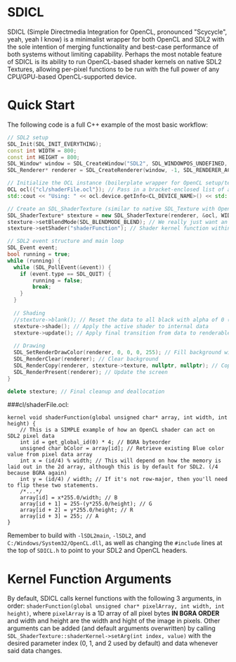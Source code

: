 # SDICL
SDICL (Simple Directmedia Integration for OpenCL, pronounced "Scycycle", yeah, yeah I know) is a minimalist wrapper for both OpenCL and SDL2 with the sole intention of merging functionality and best-case performance of both systems without limiting capability.
Perhaps the most notable feature of SDICL is its ability to run OpenCL-based shader kernels on native SDL2 Textures, allowing per-pixel functions to be run with the full power of any CPU/GPU-based OpenCL-supported device.

# Quick Start
The following code is a full C++ example of the most basic workflow:
```c++
// SDL2 setup
SDL_Init(SDL_INIT_EVERYTHING);
const int WIDTH = 800;
const int HEIGHT = 800;
SDL_Window* window = SDL_CreateWindow("SDL2", SDL_WINDOWPOS_UNDEFINED, SDL_WINDOWPOS_UNDEFINED, WIDTH, HEIGHT, SDL_WINDOW_SHOWN);
SDL_Renderer* renderer = SDL_CreateRenderer(window, -1, SDL_RENDERER_ACCELERATED);

// Initialize the OCL instance (boilerplate wrapper for OpenCL setup/teardown)
OCL ocl({"cl/shaderFile.ocl"}); // Pass in a bracket-enclosed list of all shader files to initialize
std::cout << "Using: " << ocl.device.getInfo<CL_DEVICE_NAME>() << std::endl; // This line prints the name of the current device

// Create an SDL_ShaderTexture (similar to native SDL_Texture with OpenCL kernel shader support)
SDL_ShaderTexture* stexture = new SDL_ShaderTexture(renderer, &ocl, WIDTH, HEIGHT);
stexture->setBlendMode(SDL_BLENDMODE_BLEND); // We really just want an image texture, not an additive light or light mod or anything fancy
stexture->setShader("shaderFunction"); // Shader kernel function within one of the shader files initialized with the OCL instance

// SDL2 event structure and main loop
SDL_Event event;
bool running = true;
while (running) {
  while (SDL_PollEvent(&event)) {
    if (event.type == SDL_QUIT) {
        running = false;
        break;
    }
  }
  
  // Shading
  //stexture->blank(); // Reset the data to all black with alpha of 0 (Does NOT use device acceleration, a better approach is to implement in your own kernel shaders)
  stexture->shade(); // Apply the active shader to internal data
  stexture->update(); // Apply final transition from data to renderable SDL_Texture
  
  // Drawing
  SDL_SetRenderDrawColor(renderer, 0, 0, 0, 255); // Fill background with black
  SDL_RenderClear(renderer); // Clear background
  SDL_RenderCopy(renderer, stexture->texture, nullptr, nullptr); // Copy the shader texture over
  SDL_RenderPresent(renderer); // Update the screen
}

delete stexture; // Final cleanup and deallocation
```
###cl/shaderFile.ocl:
```
kernel void shaderFunction(global unsigned char* array, int width, int height) {
    // This is a SIMPLE example of how an OpenCL shader can act on SDL2 pixel data
    int id = get_global_id(0) * 4; // BGRA byteorder
    unsigned char bColor = array[id]; // Retrieve existing Blue color value from pixel data array
    int x = (id/4) % width; // This will depend on how the memory is laid out in the 2d array, although this is by default for SDL2. (/4 because BGRA again)
    int y = (id/4) / width; // If it's not row-major, then you'll need to flip these two statements.
    /*...*/
    array[id] = x*255.0/width; // B
    array[id + 1] = 255-(y*255.0/height); // G
    array[id + 2] = y*255.0/height; // R
    array[id + 3] = 255; // A
}
```
Remember to build with `-lSDL2main`, `-lSDL2`, and `C:/Windows/System32/OpenCL.dll`, as well as changing the `#include` lines at the top of `SDICL.h` to point to your SDL2 and OpenCL headers.

# Kernel Function Arguments
By default, SDICL calls kernel functions with the following 3 arguments, in order: `shaderFunction(global unsigned char* pixelArray, int width, int height)`, where `pixelArray` is a 1D array of all pixel bytes **IN BGRA ORDER** and width and height are the width and hight of the image in pixels.
Other arguments can be added (and default arguments overwritten) by calling `SDL_ShaderTexture::shaderKernel->setArg(int index, value)` with the desired parameter index (0, 1, and 2 used by default) and data whenever said data changes.
